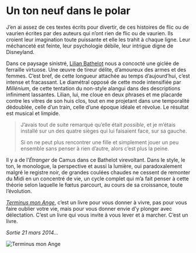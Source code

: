 # Un ton neuf dans le polar

J’en ai assez de ces textes écrits pour divertir, de ces histoires de flic ou de vaurien écrites par des auteurs qui n’ont rien de flic ou de vaurien. Ils croient leur imagination toute puissante et elle les trahit à chaque ligne. Leur méchanceté est feinte, leur psychologie débile, leur intrigue digne de Disneyland.<span id="more-34443"></span>

Dans ce paysage sinistré, [Lilian Bathelot](http://lilian.bathelot.free.fr/) nous a concocté une giclée de ferraille virtuose. Une œuvre de tireur délite, d’amoureux des armes et des femmes. C’est bref, de cette longueur attachée au temps d’aujourd’hui, c’est intense et fracassant. Le diamétral opposé de cette mode intensifiée par *Millénium*, de cette tentation du non-style alangui dans des descriptions infiniment lassantes. Lilian, lui, me cloue en deux phrases et me placarde contre les vitres de son huis clos, tout en me projetant dans une temporalité dédoublée, celle d’un train, celle d’une époque idéale et révolue. Le résultat est musical et limpide.

> J’avais tout de suite remarqué qu’elle était *possible*, et je m’étais installé sur un des quatre sièges qui lui faisaient face, sur sa gauche.
> 
> 
> Si on ne peut plus rencontrer une fille et simplement jouer un peu ensemble sans penser à rien d’autre, alors c’est plus la peine.

Il y a de l’*Étranger* de Camus dans ce Bathelot virevoltant. Dans le style, le ton, le monologue, la perspective et aussi la lumière, oui paradoxalement malgré le registre noir, de grandes coulées chaudes ne cessent de remonter du Midi en un concentré de vie, un cycle complet qui m’a fait penser à cette théorie selon laquelle le fœtus parcourt, au cours de sa croissance, toute l’évolution.

[*Terminus mon Ange*](http://www.lamanufacturedelivres.com/le_site/Terminus_mon_ange.html), c’est un livre pour vous donner à vivre, pas pour vous faire oublier votre vie, mais pour vous donner envie d’y plonger avec délectation. C’est un livre qui vous invite à vous lever et à marcher. C’est un livre.

*Sortie 21 mars 2014…*

![Terminus mon Ange](https://tcrouzet.com/images_tc/2014/02/terminus.jpg)
